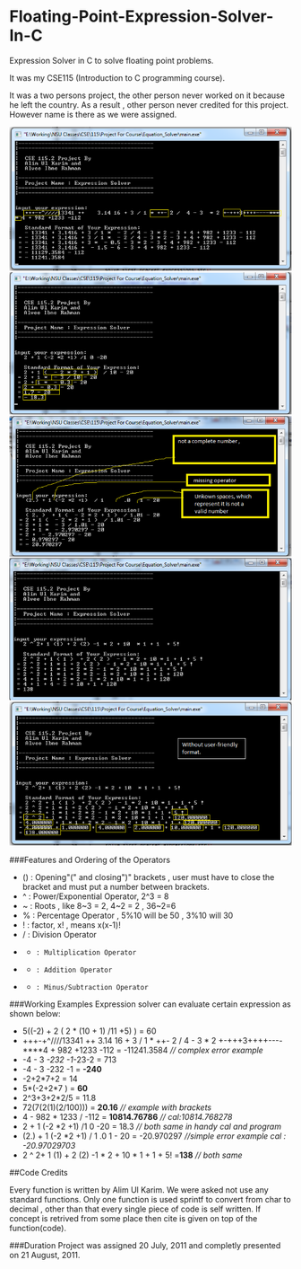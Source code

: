 Floating-Point-Expression-Solver-In-C
=====================================

Expression Solver in C to solve floating point problems.


It was my CSE115 (Introduction to C programming course).

It was a two persons project, the other person never worked on it
because he left the country. As a result , other person never credited
for this project. However name is there as we were assigned.


![Floating Point Expression Solver in C : Error Solving Example](/Presentation/advance%20errors.png)
![Floating Point Expression Solver in C : Error Solving Example](/Presentation/expression%20steps.png)
![Floating Point Expression Solver in C : Error Solving Example](/Presentation/simple%20errors.png)
![Floating Point Expression Solver in C : Error Solving Example](/Presentation/user_friendly_format.png)
![Floating Point Expression Solver in C : Error Solving Example](/Presentation/without%20userfriendly%20format.png)

###Features and Ordering of the Operators
- ()  	: Opening"(" and closing")" brackets , user must have to close the bracket and must put a number between brackets.
- ^   	: Power/Exponential Operator, 2^3 = 8
- ~   	: Roots , like 8~3 = 2, 4~2 = 2 , 36~2=6
- %   	: Percentage Operator , 5%10 will be 50 , 3%10 will 30
- !   	: factor, x! , means x(x-1)!
- /   	: Division Operator
- *  	: Multiplication Operator
- +   	: Addition Operator
- -   	: Minus/Subtraction Operator



###Working Examples
Expression solver can evaluate certain expression as shown below:
- 5((-2) + 2 ( 2 * (10 + 1) /11 +5) ) = 60
- +++-+^////13341 ++    3.14 16 + 3 / 1 * ++- 2 /  4 - 3  * 2 +-+++3++++----****4 + 982 +1233 -112 = -11241.3584 _// complex error example_
- -4 - 3 *-232 -1*-23-2 = 713
- -4 - 3 -232 -1 = **-240**
- -2+2*7+2 = 14
- 5*(-2+2*7 ) = **60**
- 2^3+3+2*2/5 = 11.8
- 72(7(2(1)(2/100))) = **20.16** _// example with brackets_
- 4 - 982 * 1233 / -112 = **10814.76786** _// cal:10814.768278_
- 2 + 1 (-2 *2 +1) /1 0 -20 = 18.3 _// both same in handy cal and program_
- (2.) + 1 (-2 *2 +1)  / 1      .0   1 - 20 = -20.970297 _//simple error example cal : -20.97029703_
- 2 ^ 2+ 1 (1) + 2 (2) -1 * 2 + 10  * 1 + 1  + 5! =**138** _// both same_

##Code Credits

Every function is written by Alim Ul Karim. We were asked not use any standard functions. Only one function is used sprintf to convert from char to decimal , other than that every single piece of code is self written. If concept is retrived from some place then cite is given on top of the function(code).

###Duration	
Project was assigned 20 July, 2011 and completly presented on 21 August, 2011.


